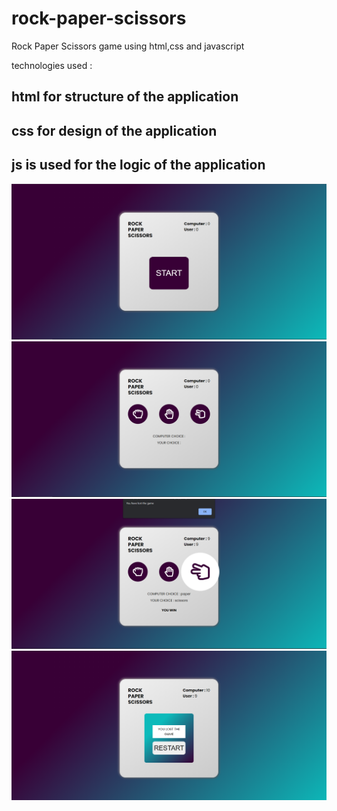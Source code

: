 # rock-paper-scissors
Rock Paper Scissors game using html,css and javascript

technologies used :
## html for structure of the application
## css for design of the application
## js is used for the logic of the application

![](screenshots/start.PNG)
![](screenshots/startpage.PNG)
![](screenshots/alert.PNG)
![](screenshots/restart.PNG)
